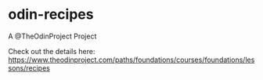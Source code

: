 # odin-recipes
A @TheOdinProject Project

Check out the details here: https://www.theodinproject.com/paths/foundations/courses/foundations/lessons/recipes
